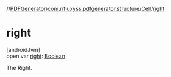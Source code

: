 //[PDFGenerator](../../../index.md)/[com.rifluxyss.pdfgenerator.structure](../index.md)/[Cell](index.md)/[right](right.md)

# right

[androidJvm]\
open var [right](right.md): [Boolean](https://kotlinlang.org/api/latest/jvm/stdlib/kotlin/-boolean/index.html)

The Right.
